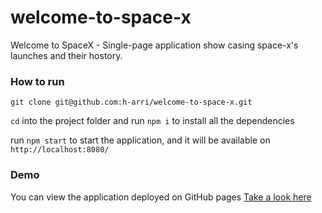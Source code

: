 # welcome-to-space-x
Welcome to SpaceX - Single-page application show casing space-x's launches and their hostory.

### How to run

`git clone git@github.com:h-arri/welcome-to-space-x.git`

`cd` into the project folder and run `npm i` to install all the dependencies

run `npm start` to start the application, and it will be available on `http://localhost:8080/`

### Demo
You can view the application deployed on GitHub pages 
[Take a look here](https://h-arri.github.io/welcome-to-space-x/)